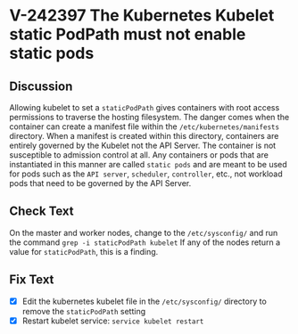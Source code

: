 # V-242397 The Kubernetes Kubelet static PodPath must not enable static pods
## Discussion
Allowing kubelet to set a ```staticPodPath``` gives containers with root access permissions to traverse the hosting filesystem. The danger comes when the container can create a manifest file within the ```/etc/kubernetes/manifests``` directory. When a manifest is created within this directory, containers are entirely governed by the Kubelet not the API Server. The container is not susceptible to admission control at all. Any containers or pods that are instantiated in this manner are called ```static pods``` and are meant to be used for pods such as the ```API server```, ```scheduler```, ```controller```, etc., not workload pods that need to be governed by the API Server.
## Check Text
On the master and worker nodes, change to the ```/etc/sysconfig/``` and run the command ```grep -i staticPodPath kubelet```
If any of the nodes return a value for ```staticPodPath```, this is a finding.
## Fix Text
- [x] Edit the kubernetes kubelet file in the ```/etc/sysconfig/``` directory to remove the ```staticPodPath``` setting
- [x] Restart kubelet service: ```service kubelet restart```
